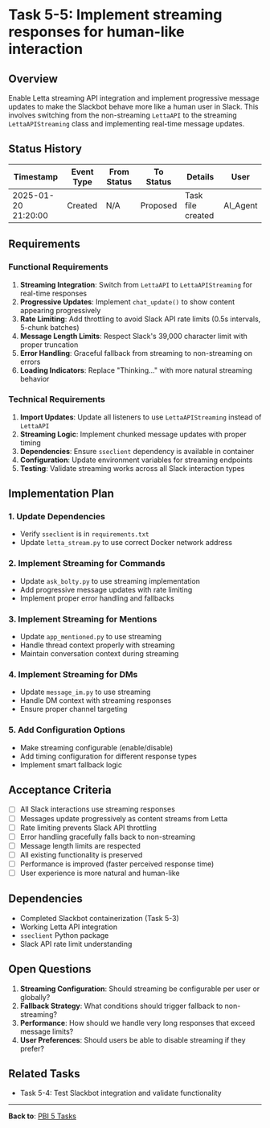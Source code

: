 # Task 5-5: Implement streaming responses for human-like interaction

## Overview

Enable Letta streaming API integration and implement progressive message updates to make the Slackbot behave more like a human user in Slack. This involves switching from the non-streaming `LettaAPI` to the streaming `LettaAPIStreaming` class and implementing real-time message updates.

## Status History

| Timestamp | Event Type | From Status | To Status | Details | User |
|-----------|------------|-------------|-----------|---------|------|
| 2025-01-20 21:20:00 | Created | N/A | Proposed | Task file created | AI_Agent |

## Requirements

### Functional Requirements
1. **Streaming Integration**: Switch from `LettaAPI` to `LettaAPIStreaming` for real-time responses
2. **Progressive Updates**: Implement `chat_update()` to show content appearing progressively
3. **Rate Limiting**: Add throttling to avoid Slack API rate limits (0.5s intervals, 5-chunk batches)
4. **Message Length Limits**: Respect Slack's 39,000 character limit with proper truncation
5. **Error Handling**: Graceful fallback from streaming to non-streaming on errors
6. **Loading Indicators**: Replace "Thinking..." with more natural streaming behavior

### Technical Requirements
1. **Import Updates**: Update all listeners to use `LettaAPIStreaming` instead of `LettaAPI`
2. **Streaming Logic**: Implement chunked message updates with proper timing
3. **Dependencies**: Ensure `sseclient` dependency is available in container
4. **Configuration**: Update environment variables for streaming endpoints
5. **Testing**: Validate streaming works across all Slack interaction types

## Implementation Plan

### 1. Update Dependencies
- Verify `sseclient` is in `requirements.txt`
- Update `letta_stream.py` to use correct Docker network address

### 2. Implement Streaming for Commands
- Update `ask_bolty.py` to use streaming implementation
- Add progressive message updates with rate limiting
- Implement proper error handling and fallbacks

### 3. Implement Streaming for Mentions
- Update `app_mentioned.py` to use streaming
- Handle thread context properly with streaming
- Maintain conversation context during streaming

### 4. Implement Streaming for DMs
- Update `message_im.py` to use streaming
- Handle DM context with streaming responses
- Ensure proper channel targeting

### 5. Add Configuration Options
- Make streaming configurable (enable/disable)
- Add timing configuration for different response types
- Implement smart fallback logic

## Acceptance Criteria

- [ ] All Slack interactions use streaming responses
- [ ] Messages update progressively as content streams from Letta
- [ ] Rate limiting prevents Slack API throttling
- [ ] Error handling gracefully falls back to non-streaming
- [ ] Message length limits are respected
- [ ] All existing functionality is preserved
- [ ] Performance is improved (faster perceived response time)
- [ ] User experience is more natural and human-like

## Dependencies

- Completed Slackbot containerization (Task 5-3)
- Working Letta API integration
- `sseclient` Python package
- Slack API rate limit understanding

## Open Questions

1. **Streaming Configuration**: Should streaming be configurable per user or globally?
2. **Fallback Strategy**: What conditions should trigger fallback to non-streaming?
3. **Performance**: How should we handle very long responses that exceed message limits?
4. **User Preferences**: Should users be able to disable streaming if they prefer?

## Related Tasks

- Task 5-4: Test Slackbot integration and validate functionality

---

**Back to**: [PBI 5 Tasks](./tasks.md)
